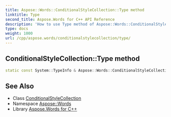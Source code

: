 ```yaml
---
title: Aspose::Words::ConditionalStyleCollection::Type method
linktitle: Type
second_title: Aspose.Words for C++ API Reference
description: 'How to use Type method of Aspose::Words::ConditionalStyleCollection class in C++.'
type: docs
weight: 1000
url: /cpp/aspose.words/conditionalstylecollection/type/
---
```

## ConditionalStyleCollection::Type method




```cpp
static const System::TypeInfo & Aspose::Words::ConditionalStyleCollection::Type()
```

## See Also

* Class [ConditionalStyleCollection](../)
* Namespace [Aspose::Words](../../)
* Library [Aspose.Words for C++](../../../)
